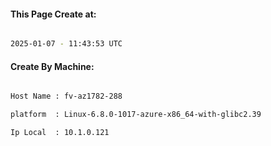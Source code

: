 
   
#### This Page Create at:

```bash

2025-01-07 - 11:43:53 UTC

```

#### Create By Machine:

```bash

Host Name : fv-az1782-288

platform  : Linux-6.8.0-1017-azure-x86_64-with-glibc2.39

Ip Local  : 10.1.0.121

```

